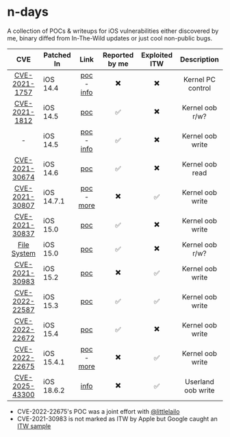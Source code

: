 # n-days

A collection of POCs & writeups for iOS vulnerabilities either discovered by me, binary diffed from In-The-Wild updates or just cool non-public bugs.

|	CVE					|	Patched In			|		Link	 |		Reported by me	|	Exploited ITW	|	Description		|
|:---------------------:|-----------------------|:--------------:|:--------------------:|:-----------------:|:-----------------:|
| [CVE-2021-1757](https://support.apple.com/en-us/HT212146) | iOS 14.4 | [poc](https://github.com/b1n4r1b01/n-days/blob/main/CVE-2021-1757/CVE-2021-1757-PoC.c) - [info](https://github.com/b1n4r1b01/n-days/blob/main/CVE-2021-1757/CVE-2021-1757-Writeup.md) | :heavy_multiplication_x:| :heavy_multiplication_x: | Kernel PC control |
| [CVE-2021-1812](https://support.apple.com/en-us/HT212317) | iOS 14.5 | [poc](https://github.com/b1n4r1b01/n-days/blob/main/CVE-2021-1812.c) | :white_check_mark: | :heavy_multiplication_x: | Kernel oob r/w? |
| - | iOS 14.5 | [poc](https://github.com/b1n4r1b01/n-days/blob/main/AppleH10CamIn-OOBw/AppleH10CamIn-OOBw-PoC.c) - [info](https://github.com/b1n4r1b01/n-days/blob/main/AppleH10CamIn-OOBw/AppleH10CamIn-OOBw-Writeup.md) | :white_check_mark: | :heavy_multiplication_x: | Kernel oob write |
| [CVE-2021-30674](https://support.apple.com/en-us/HT212528)  | iOS 14.6 | [poc](https://github.com/b1n4r1b01/n-days/blob/main/CVE-2021-30674/CVE-2021-30674.c) | :white_check_mark: | :heavy_multiplication_x: | Kernel oob read |
| [CVE-2021-30807](https://support.apple.com/en-us/HT212623) | iOS 14.7.1 | [poc](https://github.com/b1n4r1b01/n-days/blob/main/CVE-2021-30807/CVE-2021-30807.c) - [more](http://web.archive.org/web/20211031080037/https://twitter.com/b1n4r1b01/status/1419734027565617165) | :heavy_multiplication_x: | :white_check_mark: | Kernel oob write |
|[CVE-2021-30837](https://support.apple.com/en-us/HT212814)| iOS 15.0 | [poc](https://github.com/b1n4r1b01/n-days/blob/main/CVE-2021-30837.c) | :white_check_mark: |:heavy_multiplication_x: | Kernel oob write |
| [File System](https://support.apple.com/en-us/HT212814) | iOS 15.0 | [poc](https://github.com/b1n4r1b01/n-days/blob/main/lifs_poc.c) | :white_check_mark: | :heavy_multiplication_x:| Kernel oob r/w? |
| [CVE-2021-30983](https://support.apple.com/en-us/HT212976)| iOS 15.2 | [poc](https://github.com/b1n4r1b01/n-days/blob/main/IOMFB_15.1.c) | :heavy_multiplication_x: | :white_check_mark: | Kernel oob write |
| [CVE-2022-22587](https://support.apple.com/en-us/HT213053)| iOS 15.3 | [poc](https://github.com/b1n4r1b01/n-days/blob/main/IOMFB_oobr_15.2.c) | :white_check_mark: | :white_check_mark: | Kernel oob write |
| [CVE-2022-22672](https://support.apple.com/en-us/HT213182) | iOS 15.4 | [poc](https://github.com/b1n4r1b01/n-days/blob/main/AFU.c) | :white_check_mark: |:heavy_multiplication_x: | Kernel oob write |
| [CVE-2022-22675](https://support.apple.com/en-us/HT213219) | iOS 15.4.1 | [poc](https://github.com/b1n4r1b01/n-days/blob/main/AVD-15.4.1.mp4) - [more](https://x.com/littlelailo/status/1521173087592628226) | :heavy_multiplication_x: | :white_check_mark: | Kernel oob write |
| [CVE-2025-43300](https://support.apple.com/en-us/124925) | iOS 18.6.2 | [info](https://github.com/b1n4r1b01/n-days/blob/main/CVE-2025-43300.md) | :heavy_multiplication_x: | :white_check_mark: | Userland oob write|



- CVE-2022-22675's POC was a joint effort with [@littlelailo](https://x.com/littlelailo/) 
- CVE-2021-30983 is not marked as ITW by Apple but Google caught an [ITW sample](https://googleprojectzero.blogspot.com/2022/06/curious-case-carrier-app.html)
